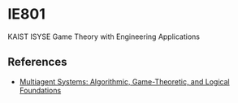 # IE801

KAIST ISYSE Game Theory with Engineering Applications

## References

* [Multiagent Systems: Algorithmic, Game-Theoretic,
and Logical Foundations](http://www.masfoundations.org/mas.pdf)
